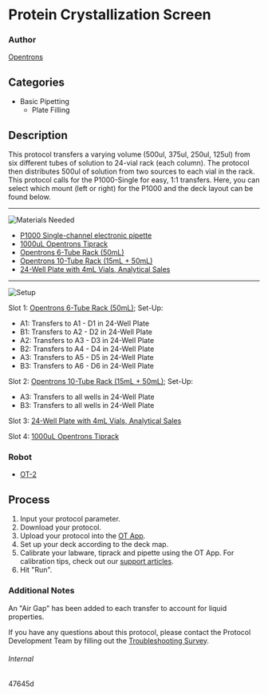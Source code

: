 # Protein Crystallization Screen

### Author
[Opentrons](https://opentrons.com/)

## Categories
* Basic Pipetting
	* Plate Filling


## Description
This protocol transfers a varying volume (500ul, 375ul, 250ul, 125ul) from six different tubes of solution to 24-vial rack (each column). The protocol then distributes 500ul of solution from two sources to each vial in the rack. This protocol calls for the P1000-Single for easy, 1:1 transfers. Here, you can select which mount (left or right) for the P1000 and the deck layout can be found below.

---
![Materials Needed](https://s3.amazonaws.com/opentrons-protocol-library-website/custom-README-images/001-General+Headings/materials.png)

* [P1000 Single-channel electronic pipette](https://shop.opentrons.com/collections/ot-2-robot/products/single-channel-electronic-pipette)
* [1000uL Opentrons Tiprack](https://shop.opentrons.com/collections/opentrons-tips/products/opentrons-1000ul-tips)
* [Opentrons 6-Tube Rack (50mL)](https://shop.opentrons.com/collections/racks-and-adapters/products/tube-rack-set-1)
* [Opentrons 10-Tube Rack (15mL + 50mL)](https://shop.opentrons.com/collections/racks-and-adapters/products/tube-rack-set-1)
* [24-Well Plate with 4mL Vials, Analytical Sales](https://www.analytical-sales.com/Aluminum-Reaction-Plates.html)


---
![Setup](https://s3.amazonaws.com/opentrons-protocol-library-website/custom-README-images/001-General+Headings/Setup.png)

Slot 1: [Opentrons 6-Tube Rack (50mL)](https://shop.opentrons.com/collections/racks-and-adapters/products/tube-rack-set-1); Set-Up:
* A1: Transfers to A1 - D1 in 24-Well Plate
* B1: Transfers to A2 - D2 in 24-Well Plate
* A2: Transfers to A3 - D3 in 24-Well Plate
* B2: Transfers to A4 - D4 in 24-Well Plate
* A3: Transfers to A5 - D5 in 24-Well Plate
* B3: Transfers to A6 - D6 in 24-Well Plate

Slot 2: [Opentrons 10-Tube Rack (15mL + 50mL)](https://shop.opentrons.com/collections/racks-and-adapters/products/tube-rack-set-1); Set-Up:
* A3: Transfers to all wells in 24-Well Plate
* B3: Transfers to all wells in 24-Well Plate

Slot 3: [24-Well Plate with 4mL Vials, Analytical Sales](https://www.analytical-sales.com/Aluminum-Reaction-Plates.html)

Slot 4: [1000uL Opentrons Tiprack](https://shop.opentrons.com/collections/opentrons-tips/products/opentrons-1000ul-tips)

### Robot
* [OT-2](https://opentrons.com/ot-2)

## Process

1. Input your protocol parameter.
2. Download your protocol.
3. Upload your protocol into the [OT App](https://opentrons.com/ot-app).
4. Set up your deck according to the deck map.
5. Calibrate your labware, tiprack and pipette using the OT App. For calibration tips, check out our [support articles](https://support.opentrons.com/en/collections/1559720-guide-for-getting-started-with-the-ot-2).
6. Hit "Run".

### Additional Notes
An "Air Gap" has been added to each transfer to account for liquid properties.

If you have any questions about this protocol, please contact the Protocol Development Team by filling out the [Troubleshooting Survey](https://protocol-troubleshooting.paperform.co/).

###### Internal
47645d
